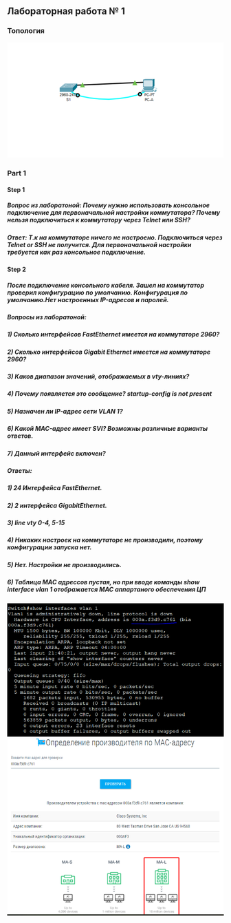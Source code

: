 ## Лабораторная работа № 1
###                                       Топология
![](https://github.com/A1exger/Network-Engineer/blob/main/Labs/Lab1/%D0%A1%D0%BD%D0%B8%D0%BC%D0%BE%D0%BA.PNG)

### Part 1
#### Step 1
##### Вопрос из лаборатоной: Почему нужно использовать консольное подключение для первоначальной настройки коммутатора? Почему нельзя подключиться к коммутатору через Telnet или SSH?
##### Ответ: Т.к на коммутаторе ничего не настроено. Подключиться через Telnet or SSH не получится. Для первоначальной настройки требуется как раз консольное подключение.  
#### Step 2
##### После подключение консольного кабеля. Зашел на коммутатор проверил конфигурацию по умолчанию. Конфигурация по умолчанию.Нет настроенных IP-адресов и паролей.
##### Вопросы из лаборатоной:
##### 1) Сколько интерфейсов FastEthernet имеется на коммутаторе 2960? 
##### 2) Сколько интерфейсов Gigabit Ethernet имеется на коммутаторе 2960?
##### 3) Каков диапазон значений, отображаемых в vty-линиях?
##### 4) Почему появляется это сообщение? startup-config is not present
##### 5) Назначен ли IP-адрес сети VLAN 1?
##### 6) Какой MAC-адрес имеет SVI? Возможны различные варианты ответов.
##### 7) Данный интерфейс включен?
##### Ответы: 
##### 1) 24 Интерфейса FastEthernet.
##### 2) 2 интерфейса GigabitEthernet.
##### 3) line vty 0-4, 5-15
##### 4) Никаких настроек на коммутаторе не производили, поэтому конфигурации запуска нет.
##### 5) Нет. Настройки не производились.
##### 6) Таблица MAC адрессов пустая, но при вводе команды show interface vlan 1 отображается МАС аппартаного обеспечения ЦП
![](https://github.com/A1exger/Network-Engineer/blob/main/Labs/Lab1/mac.PNG)
![](https://github.com/A1exger/Network-Engineer/blob/main/Labs/Lab1/check.PNG)

